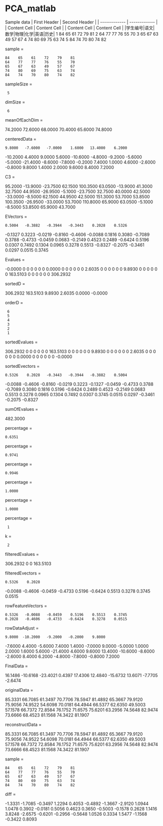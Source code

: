 # PCA_matlab

Sample data
| First Header  | Second Header |
| ------------- | ------------- |
| Content Cell  | Content Cell  |
| Content Cell  | Content Cell  |
|学生编号|语文|数学|物理|化学|英语|历史|
1	84	65	61	72	79	81
2	64	77	77	76	55	70
3	65	67	63	49	57	67
4	74	80	69	75	63	74
5	84	74	70	80	74	82

sample =

    84    65    61    72    79    81
    64    77    77    76    55    70
    65    67    63    49    57    67
    74    80    69    75    63    74
    84    74    70    80    74    82


sampleSize =

     5


dimSize =

     6


meanOfEachDim =

   74.2000   72.6000   68.0000   70.4000   65.6000   74.8000


centeredData =

    9.8000   -7.6000   -7.0000    1.6000   13.4000    6.2000
  -10.2000    4.4000    9.0000    5.6000  -10.6000   -4.8000
   -9.2000   -5.6000   -5.0000  -21.4000   -8.6000   -7.8000
   -0.2000    7.4000    1.0000    4.6000   -2.6000   -0.8000
    9.8000    1.4000    2.0000    9.6000    8.4000    7.2000


C3 =

   95.2000  -13.9000  -23.7500   62.1500  100.3500   63.0500
  -13.9000   41.3000   32.7500   44.9500  -26.9500   -5.1000
  -23.7500   32.7500   40.0000   42.5000  -33.0000   -8.5000
   62.1500   44.9500   42.5000  151.3000   53.7000   53.8500
  100.3500  -26.9500  -33.0000   53.7000  110.8000   65.9000
   63.0500   -5.1000   -8.5000   53.8500   65.9000   43.7000


EVectors =

    0.5004   -0.3882   -0.3944   -0.3443    0.2028    0.5326
   -0.1327    0.3223   -0.0219   -0.8160   -0.4606   -0.0088
    0.1816    0.3080   -0.7089    0.3788   -0.4733   -0.0459
    0.0683   -0.2149    0.4523    0.2489   -0.6424    0.5196
    0.0307    0.7492    0.1304    0.0965    0.3278    0.5513
   -0.8327   -0.2075   -0.3461    0.0297    0.0515    0.3745


Evalues =

   -0.0000         0         0         0         0         0
         0    0.0000         0         0         0         0
         0         0    2.6035         0         0         0
         0         0         0    9.8930         0         0
         0         0         0         0  163.5103         0
         0         0         0         0         0  306.2932


sortedD =

  306.2932
  163.5103
    9.8930
    2.6035
    0.0000
   -0.0000


orderD =

     6
     5
     4
     3
     2
     1


sortedEvalues =

  306.2932         0         0         0         0         0
         0  163.5103         0         0         0         0
         0         0    9.8930         0         0         0
         0         0         0    2.6035         0         0
         0         0         0         0    0.0000         0
         0         0         0         0         0   -0.0000


sortedEvectors =

    0.5326    0.2028   -0.3443   -0.3944   -0.3882    0.5004
   -0.0088   -0.4606   -0.8160   -0.0219    0.3223   -0.1327
   -0.0459   -0.4733    0.3788   -0.7089    0.3080    0.1816
    0.5196   -0.6424    0.2489    0.4523   -0.2149    0.0683
    0.5513    0.3278    0.0965    0.1304    0.7492    0.0307
    0.3745    0.0515    0.0297   -0.3461   -0.2075   -0.8327


sumOfEvalues =

  482.3000


percentage =

    0.6351


percentage =

    0.9741


percentage =

    0.9946


percentage =

    1.0000


percentage =

    1.0000


percentage =

     1


k =

     2


filteredEvalues =

  306.2932         0
         0  163.5103


filteredEvectors =

    0.5326    0.2028
   -0.0088   -0.4606
   -0.0459   -0.4733
    0.5196   -0.6424
    0.5513    0.3278
    0.3745    0.0515


rowFeatureVectors =

    0.5326   -0.0088   -0.0459    0.5196    0.5513    0.3745
    0.2028   -0.4606   -0.4733   -0.6424    0.3278    0.0515


rowDataAdjust =

    9.8000  -10.2000   -9.2000   -0.2000    9.8000
   -7.6000    4.4000   -5.6000    7.4000    1.4000
   -7.0000    9.0000   -5.0000    1.0000    2.0000
    1.6000    5.6000  -21.4000    4.6000    9.6000
   13.4000  -10.6000   -8.6000   -2.6000    8.4000
    6.2000   -4.8000   -7.8000   -0.8000    7.2000


FinalData =

   16.1486  -10.6168  -23.4021    0.4397   17.4306
   12.4840  -15.6732   13.6071   -7.7705   -2.6474


originalData =

   85.3331   66.7085   61.3497   70.7706   78.5947   81.4892
   65.3667   79.9120   75.9056   74.9522   54.6098   70.0181
   64.4944   66.5377   62.6350   49.5003   57.1578   66.7372
   72.8584   76.1752   71.6575   75.6201   63.2956   74.5648
   82.9474   73.6666   68.4523   81.1568   74.3422   81.1907


reconstructData =

   85.3331   66.7085   61.3497   70.7706   78.5947   81.4892
   65.3667   79.9120   75.9056   74.9522   54.6098   70.0181
   64.4944   66.5377   62.6350   49.5003   57.1578   66.7372
   72.8584   76.1752   71.6575   75.6201   63.2956   74.5648
   82.9474   73.6666   68.4523   81.1568   74.3422   81.1907


sample =

    84    65    61    72    79    81
    64    77    77    76    55    70
    65    67    63    49    57    67
    74    80    69    75    63    74
    84    74    70    80    74    82


diff =

   -1.3331   -1.7085   -0.3497    1.2294    0.4053   -0.4892
   -1.3667   -2.9120    1.0944    1.0478    0.3902   -0.0181
    0.5056    0.4623    0.3650   -0.5003   -0.1578    0.2628
    1.1416    3.8248   -2.6575   -0.6201   -0.2956   -0.5648
    1.0526    0.3334    1.5477   -1.1568   -0.3422    0.8093
